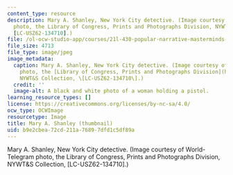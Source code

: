 ```yaml
---
content_type: resource
description: Mary A. Shanley, New York City detective. (Image courtesy of World-Telegram
  photo, the Library of Congress, Prints and Photographs Division, NYWT&S Collection,
  [LC-USZ62-134710].)
file: /ol-ocw-studio-app/courses/21l-430-popular-narrative-masterminds-fall-2004/b9e2cbea72cd211a76897dfd1c5df89a_21l-430f04-th.jpg
file_size: 4713
file_type: image/jpeg
image_metadata:
  caption: Mary A. Shanley, New York City detective. (Image courtesy of World-Telegram
    photo, the [Library of Congress, Prints and Photographs Division](http://www.loc.gov/rr/print),
    NYWT&S Collection, \[LC-USZ62-134710\].)
  credit: ''
  image-alt: A black and white photo of a woman holding a pistol.
learning_resource_types: []
license: https://creativecommons.org/licenses/by-nc-sa/4.0/
ocw_type: OCWImage
resourcetype: Image
title: Mary A. Shanley (thumbnail)
uid: b9e2cbea-72cd-211a-7689-7dfd1c5df89a
---
```

Mary A. Shanley, New York City detective. (Image courtesy of World-Telegram photo, the Library of Congress, Prints and Photographs Division, NYWT&S Collection, [LC-USZ62-134710].)